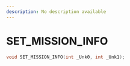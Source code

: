 ```yaml
---
description: No description available 
---
```


# SET_MISSION_INFO

```cpp
void SET_MISSION_INFO(int _Unk0, int _Unk1);
```